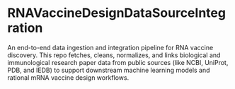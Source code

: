 # RNAVaccineDesignDataSourceIntegration
An end-to-end data ingestion and integration pipeline for RNA vaccine discovery. This repo fetches, cleans, normalizes, and links biological and immunological research paper data from public sources (like NCBI, UniProt, PDB, and IEDB) to support downstream machine learning models and rational mRNA vaccine design workflows.
